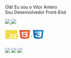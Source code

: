 Olá! Eu sou o Vitor Antero <br>
Sou Desenvolvedor Front-End
<div>
    <a href="https://github.com/vitorantero">
    <img height="170em"src="https://github-readme-stats.vercel.app/api?username=vitorantero&show_icons=true&theme=dracula&include_all_commits=true&count_private=true" />
    <img height="130em"src="https://github-readme-stats.vercel.app/api/top-langs/?username=vitorantero&layout=compact&langs_count=7&theme=dracula" />
</div>
  <div style="display: inline_block"><br>
    <img align="center" alt="Rafa-Js" height="30" width="40" src="https://raw.githubusercontent.com/devicons/devicon/master/icons/javascript/javascript-plain.svg">
    <img align="center" alt="Rafa-HTML" height="30" width="40" src="https://raw.githubusercontent.com/devicons/devicon/master/icons/html5/html5-original.svg">
    <img align="center" alt="Rafa-CSS" height="30" width="40" src="https://raw.githubusercontent.com/devicons/devicon/master/icons/css3/css3-original.svg">
 </div>
  
 ##
   
<div>
    <a href="https://www.instagram.com/___vitorantero/" target="_blank"><img
            src="https://img.shields.io/badge/-Instagram-%23E4405F?style=for-the-badge&logo=instagram&logoColor=white"
            target="_blank"></a>
    <a href="mailto:vitor.antero11@gmail.com"><img
            src="https://img.shields.io/badge/-Gmail-%23333?style=for-the-badge&logo=gmail&logoColor=white"
            target="_blank"></a>
    <a href="https://www.linkedin.com/in/vitor-antero-4238a6149/" target="_blank"><img
            src="https://img.shields.io/badge/-LinkedIn-%230077B5?style=for-the-badge&logo=linkedin&logoColor=white"
            target="_blank"></a>
</div>
